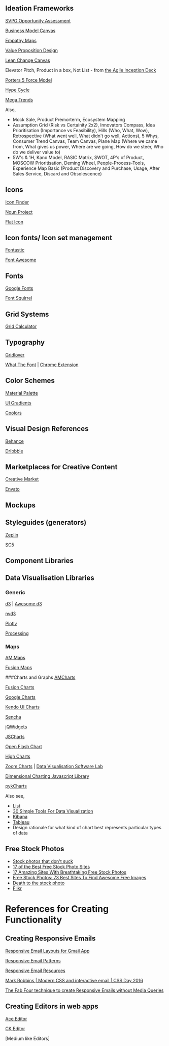 ## Ideation Frameworks

[SVPG Opportunity Assessment](http://www.svpg.com/assessing-product-opportunities/)

[Business Model Canvas](http://www.businessmodelgeneration.com/canvas/bmc)

[Empathy Maps](https://dschool.stanford.edu/wp-content/themes/dschool/method-cards/empathy-map.pdf)

[Value Proposition Design](https://strategyzer.com/books/value-proposition-design)

[Lean Change Canvas](https://canvanizer.com/new/lean-change-canvas)

Elevator Pitch, Product in a box, Not List - from [the Agile Inception Deck](https://agilewarrior.wordpress.com/2010/11/06/the-agile-inception-deck/)

[Porters 5 Force Model](https://en.wikipedia.org/wiki/Porter%27s_five_forces_analysis)

[Hype Cycle](http://www.gartner.com/technology/research/methodologies/hype-cycle.jsp)

[Mega Trends](http://www.pwc.co.uk/issues/megatrends.html)

Also,
- Mock Sale, Product Premorterm, Ecosystem Mapping
- Assumption Grid (Risk vs Certainity 2x2), Innovators Compass, Idea Prioritisation (Importance vs Feasibility), Hills (Who, What, Wow), Retrospective (What went well, What didn't go well, Actions), 5 Whys, Consumer Trend Canvas, Team Canvas, Plane Map (Where we came from, What gives us power, Where are we going, How do we steer, Who do we deliver value to)
- 5W's & 1H, Kano Model, RASIC Matrix, SWOT, 4P's of Product, MOSCOW Prioritisation, Deming Wheel, People-Process-Tools, Experience Map Basic (Product Discovery and Purchase, Usage, After Sales Service, Discard and Obsolescence)



## Icons
[Icon Finder](https://www.iconfinder.com/)

[Noun Project](https://thenounproject.com/)

[Flat Icon](http://www.flaticon.com/)

## Icon fonts/ Icon set management
[Fontastic](http://fontastic.me/)

[Font Awesome](http://fontawesome.io/)

## Fonts
[Google Fonts](https://fonts.google.com/)

[Font Squirrel](https://www.fontsquirrel.com/)

## Grid Systems
[Grid Calculator](http://gridcalculator.dk/)

## Typography
[Gridlover](http://www.gridlover.net/)

[What The Font](https://www.myfonts.com/WhatTheFont/) | [Chrome Extension](https://chrome.google.com/webstore/detail/whatfont/jabopobgcpjmedljpbcaablpmlmfcogm?hl=en)

## Color Schemes
[Material Palette](https://www.materialpalette.com/)

[UI Gradients](http://uigradients.com/)

[Coolors](https://coolors.co/)

## Visual Design References
[Behance](https://www.behance.net/)

[Dribbble](https://dribbble.com/)

## Marketplaces for Creative Content
[Creative Market](https://creativemarket.com)

[Envato](https://envato.com/)

## Mockups

## Styleguides (generators)
[Zeplin](https://zeplin.io/)

[SC5](http://styleguide.sc5.io/)

## Component Libraries

## Data Visualisation Libraries

### Generic
[d3](https://github.com/d3/d3/wiki/Gallery) | [Awesome d3](https://github.com/wbkd/awesome-d3)

[nvd3](http://nvd3.org/examples/index.html)

[Plotly](https://plot.ly/)

[Processing](https://processing.org/)

### Maps
[AM Maps](https://www.amcharts.com/javascript-maps/)

[Fusion Maps](http://www.fusioncharts.com/charts/fusionmaps/)

###Charts and Graphs
[AMCharts](https://www.amcharts.com/)

[Fusion Charts](http://www.fusioncharts.com/)

[Google Charts](https://developers.google.com/chart/)

[Kendo UI Charts](http://www.telerik.com/kendo-ui/charts)

[Sencha](http://examples.sencha.com/extjs/5.0.0/examples/kitchensink/?charts=true#all)

[jQWidgets](http://www.jqwidgets.com/jquery-widgets-demo/demos/jqxchart/index.htm)

[JSCharts](http://www.jscharts.com/examples)

[Open Flash Chart](http://teethgrinder.co.uk/open-flash-chart-2/tutorial.php)

[High Charts](http://www.highcharts.com/demo)

[Zoom Charts](https://zoomcharts.com/en/gallery/) | [Data Visualisation Software Lab](http://datavisualizationsoftwarelab.com/en/products/time-chart/demo/basic-columns)

[Dimensional Charting Javascript Library](http://dc-js.github.io/dc.js/)

[pykCharts](https://pykih.com/products/pykCharts)

Also see,
- [List](http://www.jsgraphs.com/)
- [30 Simple Tools For Data Visualization](https://www.fastcodesign.com/3029239/infographic-of-the-day/30-simple-tools-for-data-visualization)
- [Kibana](https://www.elastic.co/products/kibana)
- [Tableau](http://www.tableau.com/)
- Design rationale for what kind of chart best represents particular types of data

## Free Stock Photos

* [Stock photos that don't suck](https://medium.com/@dustin/stock-photos-that-dont-suck-62ae4bcbe01b)
* [17 of the Best Free Stock Photo Sites](http://blog.hubspot.com/marketing/free-stock-photos)
* [17 Amazing Sites With Breathtaking Free Stock Photos](https://bootstrapbay.com/blog/free-stock-photos/)
* [Free Stock Photos: 73 Best Sites To Find Awesome Free Images](https://designschool.canva.com/blog/free-stock-photos/)
* [Death to the stock photo](https://medium.com/medium-writing-prompts/what-prepares-you-for-the-day-569939b9525e)
* [Flikr](https://www.flickr.com/)


# References for Creating Functionality

## Creating Responsive Emails

[Responsive Email Layouts for Gmail App](https://julie.io/writing/responsive-layout-email-ux-munich-newsletter/?mc_cid=3ed8f5070e&mc_eid=a8dda34bca)

[Responsive Email Patterns](http://responsiveemailpatterns.com/?mc_cid=3ed8f5070e&mc_eid=a8dda34bca)

[Responsive Email Resources](http://responsiveemailresources.com/?mc_cid=3ed8f5070e&mc_eid=a8dda34bca)

[Mark Robbins | Modern CSS and interactive email | CSS Day 2016](https://vimeo.com/channels/cssday/181481382?mc_cid=3ed8f5070e&mc_eid=a8dda34bca)

[The Fab Four technique to create Responsive Emails without Media Queries](https://medium.freecodecamp.com/the-fab-four-technique-to-create-responsive-emails-without-media-queries-baf11fdfa848?mc_cid=3ed8f5070e&mc_eid=a8dda34bca#.rz704swue)


## Creating Editors in web apps
[Ace Editor](https://ace.c9.io/#nav=about)

[CK Editor](http://ckeditor.com/)

[Medium like Editors]

